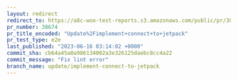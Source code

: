 ```yaml
---
layout: redirect
redirect_to: https://a8c-woo-test-reports.s3.amazonaws.com/public/pr/38674/e2e/index.html
pr_number: 38674
pr_title_encoded: "Update%2Fimplement+connect+to+jetpack"
pr_test_type: e2e
last_published: "2023-06-16 03:14:02 +0000"
commit_sha: cb64a45a0a986134002a3e326125daebc8cc4a22
commit_message: "Fix lint error"
branch_name: update/implement-connect-to-jetpack
---
```

